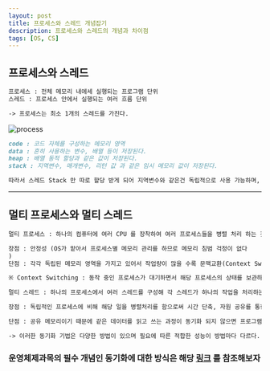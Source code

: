```yaml
---
layout: post
title: 프로세스와 스레드 개념잡기
description: 프로세스와 스레드의 개념과 차이점
tags: [OS, CS]
---
```


## 프로세스와 스레드

```md
프로세스 : 전체 메모리 내에세 실행되는 프로그램 단위
스레드 : 프로세스 안에서 실행되는 여러 흐름 단위

-> 프로세스는 최소 1개의 스레드를 가진다.
```

![process](https://camo.githubusercontent.com/3dc4ad61f03160c310a855a4bd68a9f2a2c9a4c7/68747470733a2f2f74312e6461756d63646e2e6e65742f6366696c652f746973746f72792f393938383931343635433637433330363036)

```md
code : 코드 자체를 구성하는 메모리 영역
data : 흔히 사용하는 변수, 배열 등이 저장된다.
heap : 배열 동적 할당과 같은 값이 저장된다.
stack : 지역변수, 매개변수, 리턴 값 과 같은 임시 메모리 값이 저장된다.

따라서 스레드 Stack 만 따로 할당 받게 되어 지역변수와 같은건 독립적으로 사용 가능하며, 나머지 영역은 모두 공유하게 된다.
```

---

## 멀티 프로세스와 멀티 스레드

```md
멀티 프로세스 : 하나의 컴퓨터에 여러 CPU 를 장착하여 여러 프로세스들을 병렬 처리 하는 것

장점 : 안정성 (OS가 맡아서 프로세스별 메모리 관리를 하므로 메모리 침범 걱정이 없다
)
단점 : 각각 독립된 메모리 영역을 가지고 있어서 작업량이 많을 수록 문맥교환(Context Switching)과 같은 오버헤드가 발생해서 성능 저하가 될 수 있다

※ Context Switching : 동작 중인 프로세스가 대기하면서 해당 프로세스의 상태를 보관하고, 대기하고 있던 다음 순번의 프로세스가 동작하면서 이전에 보관했던 프로세스 상태를 복구하는 과정을 말함
```

```md
멀티 스레드 : 하나의 프로세스에서 여러 스레드를 구성해 각 스레드가 하나의 작업을 처리하는 것 (스레드들은 프로세스내의 메모리를 공유한다)

장점 : 독립적인 프로세스에 비해 해당 일을 병렬처리를 함으로써 시간 단축, 자원 공유를 통한 불필요한 자원 손실 감소

단점 : 공유 메모리이기 때문에 같은 데이터를 읽고 쓰는 과정이 동기화 되지 않으면 프로그램상 큰 문제가 발생

-> 이러한 동기화 기법은 다양한 방법이 있으며 필요에 따른 적합한 성능이 방법마다 다르다.
```

### 운영체제과목의 필수 개념인 동기화에 대한 방식은 해당 [링크](https://kyun2.tistory.com/12) 를 참조해보자
